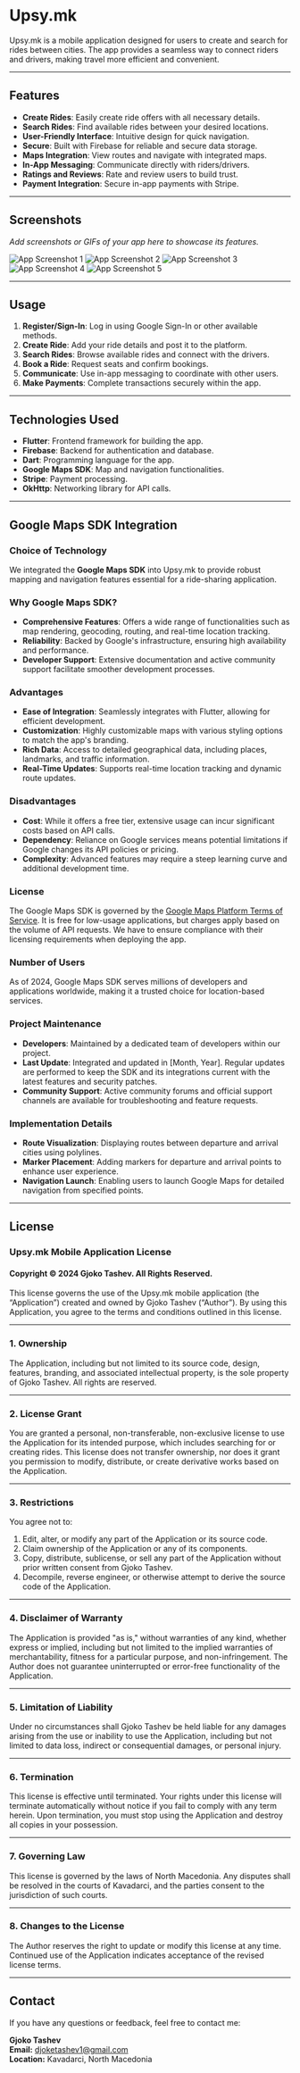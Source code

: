# Upsy.mk

Upsy.mk is a mobile application designed for users to create and search for rides between cities. The app provides a seamless way to connect riders and drivers, making travel more efficient and convenient.

---

## Features

- **Create Rides**: Easily create ride offers with all necessary details.
- **Search Rides**: Find available rides between your desired locations.
- **User-Friendly Interface**: Intuitive design for quick navigation.
- **Secure**: Built with Firebase for reliable and secure data storage.
- **Maps Integration**: View routes and navigate with integrated maps.
- **In-App Messaging**: Communicate directly with riders/drivers.
- **Ratings and Reviews**: Rate and review users to build trust.
- **Payment Integration**: Secure in-app payments with Stripe.

---

## Screenshots

*Add screenshots or GIFs of your app here to showcase its features.*

![App Screenshot 1](ss/1.png)
![App Screenshot 2](ss/2.png)
![App Screenshot 3](ss/3.png)
![App Screenshot 4](ss/4.png)
![App Screenshot 5](ss/5.png)

---

## Usage

1. **Register/Sign-In**: Log in using Google Sign-In or other available methods.
2. **Create Ride**: Add your ride details and post it to the platform.
3. **Search Rides**: Browse available rides and connect with the drivers.
4. **Book a Ride**: Request seats and confirm bookings.
5. **Communicate**: Use in-app messaging to coordinate with other users.
6. **Make Payments**: Complete transactions securely within the app.

---

## Technologies Used

- **Flutter**: Frontend framework for building the app.
- **Firebase**: Backend for authentication and database.
- **Dart**: Programming language for the app.
- **Google Maps SDK**: Map and navigation functionalities.
- **Stripe**: Payment processing.
- **OkHttp**: Networking library for API calls.

---

## Google Maps SDK Integration

### **Choice of Technology**

We integrated the **Google Maps SDK** into Upsy.mk to provide robust mapping and navigation features essential for a ride-sharing application.

### **Why Google Maps SDK?**

- **Comprehensive Features**: Offers a wide range of functionalities such as map rendering, geocoding, routing, and real-time location tracking.
- **Reliability**: Backed by Google's infrastructure, ensuring high availability and performance.
- **Developer Support**: Extensive documentation and active community support facilitate smoother development processes.

### **Advantages**

- **Ease of Integration**: Seamlessly integrates with Flutter, allowing for efficient development.
- **Customization**: Highly customizable maps with various styling options to match the app's branding.
- **Rich Data**: Access to detailed geographical data, including places, landmarks, and traffic information.
- **Real-Time Updates**: Supports real-time location tracking and dynamic route updates.

### **Disadvantages**

- **Cost**: While it offers a free tier, extensive usage can incur significant costs based on API calls.
- **Dependency**: Reliance on Google services means potential limitations if Google changes its API policies or pricing.
- **Complexity**: Advanced features may require a steep learning curve and additional development time.

### **License**

The Google Maps SDK is governed by the [Google Maps Platform Terms of Service](https://cloud.google.com/maps-platform/terms/). It is free for low-usage applications, but charges apply based on the volume of API requests. We have to ensure compliance with their licensing requirements when deploying the app.

### **Number of Users**

As of 2024, Google Maps SDK serves millions of developers and applications worldwide, making it a trusted choice for location-based services.

### **Project Maintenance**

- **Developers**: Maintained by a dedicated team of developers within our project.
- **Last Update**: Integrated and updated in [Month, Year]. Regular updates are performed to keep the SDK and its integrations current with the latest features and security patches.
- **Community Support**: Active community forums and official support channels are available for troubleshooting and feature requests.

### **Implementation Details**

- **Route Visualization**: Displaying routes between departure and arrival cities using polylines.
- **Marker Placement**: Adding markers for departure and arrival points to enhance user experience.
- **Navigation Launch**: Enabling users to launch Google Maps for detailed navigation from specified points.

---

## License

### Upsy.mk Mobile Application License

#### Copyright © 2024 Gjoko Tashev. All Rights Reserved.

This license governs the use of the Upsy.mk mobile application (the “Application”) created and owned by Gjoko Tashev (“Author”). By using this Application, you agree to the terms and conditions outlined in this license.

---

### 1. Ownership
The Application, including but not limited to its source code, design, features, branding, and associated intellectual property, is the sole property of Gjoko Tashev. All rights are reserved.

---

### 2. License Grant
You are granted a personal, non-transferable, non-exclusive license to use the Application for its intended purpose, which includes searching for or creating rides. This license does not transfer ownership, nor does it grant you permission to modify, distribute, or create derivative works based on the Application.

---

### 3. Restrictions
You agree not to:
1. Edit, alter, or modify any part of the Application or its source code.
2. Claim ownership of the Application or any of its components.
3. Copy, distribute, sublicense, or sell any part of the Application without prior written consent from Gjoko Tashev.
4. Decompile, reverse engineer, or otherwise attempt to derive the source code of the Application.

---

### 4. Disclaimer of Warranty
The Application is provided "as is," without warranties of any kind, whether express or implied, including but not limited to the implied warranties of merchantability, fitness for a particular purpose, and non-infringement. The Author does not guarantee uninterrupted or error-free functionality of the Application.

---

### 5. Limitation of Liability
Under no circumstances shall Gjoko Tashev be held liable for any damages arising from the use or inability to use the Application, including but not limited to data loss, indirect or consequential damages, or personal injury.

---

### 6. Termination
This license is effective until terminated. Your rights under this license will terminate automatically without notice if you fail to comply with any term herein. Upon termination, you must stop using the Application and destroy all copies in your possession.

---

### 7. Governing Law
This license is governed by the laws of North Macedonia. Any disputes shall be resolved in the courts of Kavadarci, and the parties consent to the jurisdiction of such courts.

---

### 8. Changes to the License
The Author reserves the right to update or modify this license at any time. Continued use of the Application indicates acceptance of the revised license terms.

---

## Contact

If you have any questions or feedback, feel free to contact me:

**Gjoko Tashev**  
**Email:** djoketashev1@gmail.com  
**Location:** Kavadarci, North Macedonia


